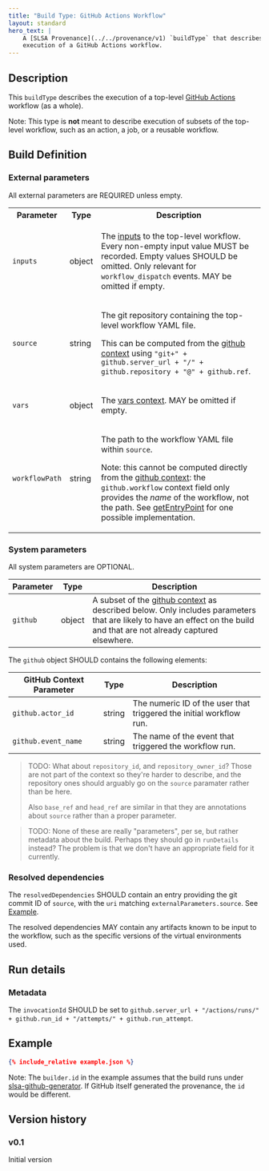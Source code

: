 ```yaml
---
title: "Build Type: GitHub Actions Workflow"
layout: standard
hero_text: |
    A [SLSA Provenance](../../provenance/v1) `buildType` that describes the
    execution of a GitHub Actions workflow.
---
```


## Description

This `buildType` describes the execution of a top-level [GitHub Actions]
workflow (as a whole).

Note: This type is **not** meant to describe execution of subsets of the
top-level workflow, such as an action, a job, or a reusable workflow.

[GitHub Actions]: https://docs.github.com/en/actions

## Build Definition

### External parameters

All external parameters are REQUIRED unless empty.

<table>
<tr><th>Parameter<th>Type<th>Description

<tr id="inputs"><td><code>inputs</code><td>object<td>

The [inputs][inputs context] to the top-level workflow. Every non-empty input
value MUST be recorded. Empty values SHOULD be omitted. Only relevant for
`workflow_dispatch` events. MAY be omitted if empty.

<tr id="source"><td><code>source</code><td>string<td>

The git repository containing the top-level workflow YAML file.

This can be computed from the [github context] using
`"git+" + github.server_url + "/" + github.repository + "@" + github.ref`.

<tr id="vars"><td><code>vars</code><td>object<td>

The [vars context]. MAY be omitted if empty.

<tr id="workflowPath"><td><code>workflowPath</code><td>string<td>

The path to the workflow YAML file within `source`.

Note: this cannot be computed directly from the [github context]: the
`github.workflow` context field only provides the *name* of the workflow, not
the path. See [getEntryPoint] for one possible implementation.

[getEntryPoint]: https://github.com/slsa-framework/slsa-github-generator/blob/ae7e58c315b65aa92b9440d5ce25d795845b3b2a/slsa/buildtype.go#L94-L135

</table>

[github context]: https://docs.github.com/en/actions/learn-github-actions/contexts#github-context
[inputs context]: https://docs.github.com/en/actions/learn-github-actions/contexts#inputs-context
[vars context]: https://docs.github.com/en/actions/learn-github-actions/contexts#vars-context

### System parameters

All system parameters are OPTIONAL.

| Parameter | Type     | Description |
| --------- | -------- | ----------- |
| `github`  | object   | A subset of the [github context] as described below. Only includes parameters that are likely to have an effect on the build and that are not already captured elsewhere. |

The `github` object SHOULD contains the following elements:

| GitHub Context Parameter | Type   | Description |
| ------------------------ | ------ | ----------- |
| `github.actor_id`        | string | The numeric ID of the user that triggered the initial workflow run. |
| `github.event_name`      | string | The name of the event that triggered the workflow run. |

> TODO: What about `repository_id`, and `repository_owner_id`? Those
> are not part of the context so they're harder to describe, and the repository
> ones should arguably go on the `source` paramater rather than be here.
>
> Also `base_ref` and `head_ref` are similar in that they are annotations about
> `source` rather than a proper parameter.

> TODO: None of these are really "parameters", per se, but rather metadata
> about the build. Perhaps they should go in `runDetails` instead? The problem
> is that we don't have an appropriate field for it currently.

### Resolved dependencies

The `resolvedDependencies` SHOULD contain an entry providing the git commit ID
of `source`, with the `uri` matching `externalParameters.source`. See [Example].

The resolved dependencies MAY contain any artifacts known to be input to the
workflow, such as the specific versions of the virtual environments used.

## Run details

### Metadata

The `invocationId` SHOULD be set to `github.server_url + "/actions/runs/" +
github.run_id + "/attempts/" + github.run_attempt`.

## Example

[Example]: #example

```json
{% include_relative example.json %}
```

Note: The `builder.id` in the example assumes that the build runs under
[slsa-github-generator](https://github.com/slsa-framework/slsa-github-generator).
If GitHub itself generated the provenance, the `id` would be different.

## Version history

### v0.1

Initial version
